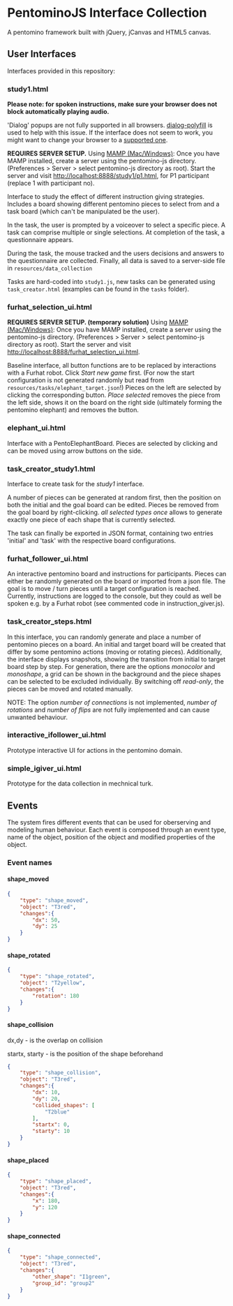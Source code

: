 # PentominoJS Interface Collection

A pentomino framework built with jQuery, jCanvas and HTML5 canvas.

## User Interfaces

Interfaces provided in this repository: 

### study1.html

**Please note: for spoken instructions, make sure your browser does not block automatically playing audio.**

'Dialog' popups are not fully supported in all browsers. [dialog-polyfill](https://github.com/GoogleChrome/dialog-polyfill) is used to help with this issue. If the interface does not seem to work, you might want to change your browser to a [supported one](https://developer.mozilla.org/en-US/docs/Web/HTML/Element/dialog#Browser_compatibility).

**REQUIRES SERVER SETUP.** Using [MAMP (Mac/Windows)](https://www.mamp.info/de/mac/): Once you have MAMP installed, create a server using the pentomino-js directory.
(Preferences > Server > select pentomino-js directory as root). Start the server and visit [http://localhost:8888/study1/p1.html](http://localhost:8888/study1/p1.html), for P1 participant (replace 1 with participant no).

Interface to study the effect of different instruction giving strategies.
Includes a board showing different pentomino pieces to select from and a task board (which can't be manipulated be the user).

In the task, the user is prompted by a voiceover to select a specific piece. A task can comprise multiple or single selections. At completion of the task, a questionnaire appears.

During the task, the mouse tracked and the users decisions and answers to the questionnaire are collected. Finally, all data is 
saved to a server-side file in ```resources/data_collection```

Tasks are hard-coded into ```study1.js```, new tasks can be generated using ```task_creator.html``` (examples can be found in the ```tasks``` folder). 

### furhat_selection_ui.html

**REQUIRES SERVER SETUP. (temporary solution)** Using [MAMP (Mac/Windows)](https://www.mamp.info/de/mac/): Once you have MAMP installed, create a server using the pentomino-js directory.
(Preferences > Server > select pentomino-js directory as root). Start the server and visit [http://localhost:8888/furhat_selection_ui.html](http://localhost:8888/furhat_selection_ui.html).

Baseline interface, all button functions are to be replaced by interactions with a Furhat robot.
Click *Start new game* first. (For now the start configuration is not generated randomly but read
from ```resources/tasks/elephant_target.json```!)
Pieces on the left are selected by clicking the corresponding button. *Place selected* removes the piece
from the left side, shows it on the board on the right side (ultimately forming the pentomino elephant)
and removes the button.

### elephant_ui.html

Interface with a PentoElephantBoard. Pieces are selected by clicking and can be moved using arrow buttons on the side.

### task_creator_study1.html

Interface to create task for the *study1* interface. 

A number of pieces can be generated at random first, then the position on both the initial and the goal board can be edited. Pieces be removed from the goal board by right-clicking. 
*all selected types once* allows to generate exactly one piece of each 
shape that is currently selected. 

The task can finally be exported in JSON format, containing two entries 'initial' and 'task' with the respective board configurations.

### furhat_follower_ui.html

An interactive pentomino board and instructions for participants. Pieces can either be randomly generated on the board or imported from a json file.
The goal is to move / turn pieces until a target configuration is reached. Currently, instructions are logged to the console, but they could as well be spoken e.g. by a Furhat robot (see commented code in instruction_giver.js).

### task_creator_steps.html

In this interface, you can randomly generate and place a number of pentomino pieces on a board. 
An initial and target board will be created that differ by some pentomino actions (moving or rotating pieces). 
Additionally, the interface displays snapshots, showing the transition from initial to target board step by step.
For generation, there are the options *monocolor* and *monoshape*, a grid can be shown in the  background and the piece 
shapes can be selected to be excluded individually.
By switching off *read-only*, the pieces can be moved and rotated manually.

NOTE: The option *number of connections* is not implemented, *number of rotations* and *number of flips* are not fully implemented and can cause unwanted behaviour.

### interactive_ifollower_ui.html

Prototype interactive UI for actions in the pentomino domain.

### simple_igiver_ui.html

Prototype for the data collection in mechnical turk.

## Events 

The system fires different events that can be used for oberserving and modeling human behaviour.
Each event is composed through an event type, name of the object, position of the object and modified properties of the object.

### Event names

#### shape_moved

```json
{
    "type": "shape_moved",
    "object": "T3red",
    "changes":{
        "dx": 50,
        "dy": 25
    }
}
```

#### shape_rotated

```json
{
    "type": "shape_rotated",
    "object": "T2yellow",
    "changes":{
        "rotation": 180
    }
}
```

#### shape_collision

dx,dy - is the overlap on collision

startx, starty - is the position of the shape
beforehand

```json
{
    "type": "shape_collision",
    "object": "T3red",
    "changes":{
        "dx": 10,
        "dy": 20,
        "collided_shapes": [
            "T2blue"
        ],
        "startx": 0,
        "starty": 10
    }
}
```

#### shape_placed

```json
{
    "type": "shape_placed",
    "object": "T3red",
    "changes":{
        "x": 180,
        "y": 120
    }
}
```

#### shape_connected

```json
{
    "type": "shape_connected",
    "object": "T3red",
    "changes":{
        "other_shape": "I1green",
        "group_id": "group2"
    }
}
```
